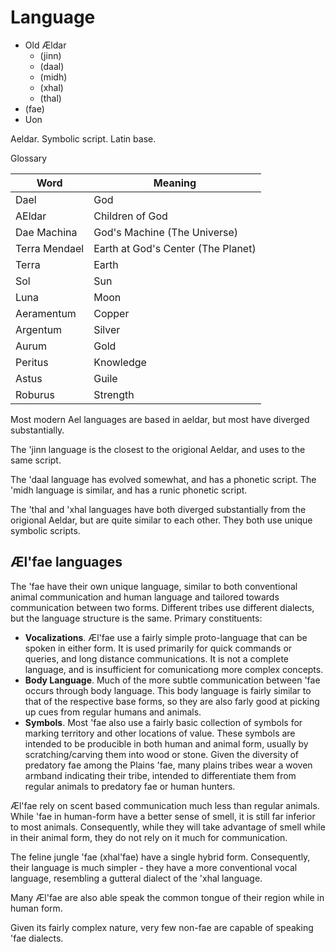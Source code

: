 # Language

* Old Ældar
  * (jinn)
  * (daal)
  * (midh)
  * (xhal)
  * (thal)
* (fae)
* Uon

Aeldar. Symbolic script. Latin base.

Glossary

| Word          | Meaning |
|---------------|---------|      
| Dael          | God |
| AEldar        | Children of God |
| Dae Machina   | God's Machine (The Universe) |
| Terra Mendael | Earth at God's Center (The Planet) |
| Terra         | Earth |
| Sol           | Sun |
| Luna          | Moon |
| Aeramentum    | Copper |
| Argentum      | Silver |
| Aurum         | Gold |
| Peritus       | Knowledge |
| Astus         | Guile |
| Roburus       | Strength |

Most modern Ael languages are based in aeldar, but most have diverged substantially.
 
The 'jinn language is the closest to the origional Aeldar, and uses to the same script.

The 'daal language has evolved somewhat, and has a phonetic script. The
'midh language is similar, and has a runic phonetic script.
 
The 'thal and 'xhal languages have both diverged substantially from the
origional Aeldar, but are quite similar to each other. They both use
unique symbolic scripts.

## Æl'fae languages

The 'fae have their own unique language, similar to both conventional animal communication and human language and tailored towards communication between two forms. Different tribes use different dialects, but the language structure is the same.
Primary constituents:
* **Vocalizations**. Æl'fae use a fairly simple proto-language that can be spoken in either form. It is used primarily for quick commands or queries, and long distance communications. It is not a complete language, and is insufficient for comunicationg more complex concepts.
* **Body Language**. Much of the more subtle communication between 'fae occurs through body language. This body language is fairly similar to that of the respective base forms, so they are also farly good at picking up cues from regular humans and animals.
* **Symbols**. Most 'fae also use a fairly basic collection of symbols for marking territory and other locations of value. These symbols are intended to be producible in both human and animal form, usually by scratching/carving them into wood or stone. Given the diversity of predatory fae among the Plains 'fae, many plains tribes wear a woven armband indicating their tribe, intended to differentiate them from regular animals to predatory fae or human hunters.

Æl'fae rely on scent based communication much less than regular animals. While 'fae in human-form have a better sense of smell, it is still far inferior to most animals. Consequently, while they will take advantage of smell while in their animal form, they do not rely on it much for communication.

The feline jungle 'fae (xhal'fae) have a single hybrid form. Consequently, their language is much simpler - they have a more conventional vocal language, resembling a gutteral dialect of the 'xhal language.

Many Æl'fae are also able speak the common tongue of their region while in human form.

Given its fairly complex nature, very few non-fae are capable of speaking 'fae dialects.
